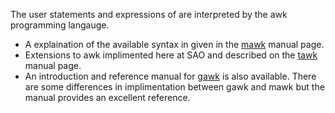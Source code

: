 The user statements and expressions of are interpreted by the awk programming
langauge.

  * A explaination of the available syntax in given in the [mawk](mawk.html) manual page.
  * Extensions to awk implimented here at SAO and described on the [tawk](tawk.html) manual
    page.
  * An introduction and reference manual for [gawk](../gawk/gawk_toc.html) is
    also available.  There are some differences in implimentation between gawk
    and mawk but the manual provides an excellent reference.

